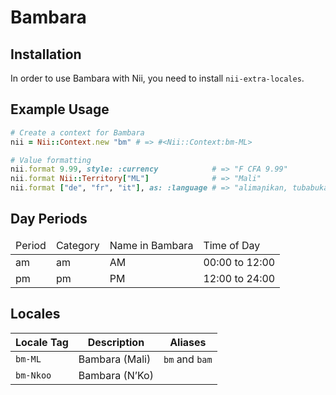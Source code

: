 <!-- This file has been generated. Source: languages/_template.md.erb -->

# Bambara

## Installation

In order to use Bambara with Nii, you need to install `nii-extra-locales`.

## Example Usage

``` ruby
# Create a context for Bambara
nii = Nii::Context.new "bm" # => #<Nii::Context:bm-ML>

# Value formatting
nii.format 9.99, style: :currency            # => "F CFA 9.99"
nii.format Nii::Territory["ML"]              # => "Mali"
nii.format ["de", "fr", "it"], as: :language # => "alimaɲikan, tubabukan, italikan"
```

## Day Periods


<table>
  <thead>
    <tr>
      <td>Period</td>
      <td>Category</td>
      <td>Name in Bambara</td>
      <td>Time of Day</td>
    </tr>
  </thead>
  <tbody>
    <tr>
      <td>am</td>
      <td>am</td>
      <td>AM</td>
      <td>00:00 to 12:00</td>
    </tr>
    <tr>
      <td>pm</td>
      <td>pm</td>
      <td>PM</td>
      <td>12:00 to 24:00</td>
    </tr>
  </tbody>
</table>



## Locales

<table>
  <thead>
    <tr>
      <th>Locale Tag</th>
      <th>Description</th>
      <th>Aliases</th>
    </tr>
  </thead>
  <tbody>
    <tr>
      <td><code>bm-ML</code></td>
      <td>Bambara (Mali)</td>
      <td><code>bm</code> and <code>bam</code></td>
    </tr>
    <tr>
      <td><code>bm-Nkoo</code></td>
      <td>Bambara (N’Ko)</td>
      <td></td>
    </tr>
  </tbody>
</table>

